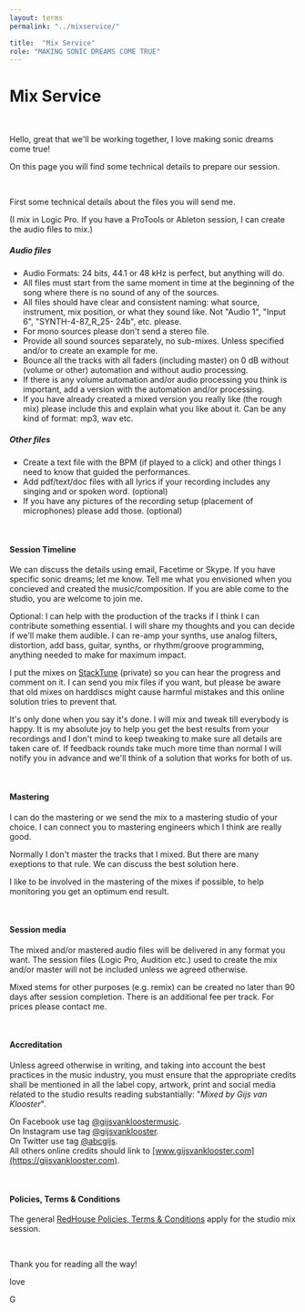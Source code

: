 ```yaml
---
layout: terms
permalink: "../mixservice/" 

title:  "Mix Service"
role: "MAKING SONIC DREAMS COME TRUE"
---
```


# Mix Service

<p>&nbsp;</p>

Hello, great that we'll be working together, I love making sonic dreams come true!

On this page you will find some technical details to prepare our session.

<p>&nbsp;</p>

First some technical details about the files you will send me. 

(I mix in Logic Pro. If you have a ProTools or Ableton session, I can create the audio files to mix.)

##### <strong>Audio files</strong>

- Audio Formats: 24 bits, 44.1 or 48 kHz is perfect, but anything will do.
- All files must start from the same moment in time at the beginning of the song where there is no sound of any of the sources.
- All files should have clear and consistent naming: what source, instrument, mix position, or what they sound like. Not "Audio 1", "Input 6", "SYNTH-4-87\_R\_25- 24b", etc. please.
- For mono sources please don't send a stereo file.
- Provide all sound sources separately, no sub-mixes. Unless specified and/or to create an example for me.
- Bounce all the tracks with all faders (including master) on 0 dB without (volume or other) automation and without audio processing.
- If there is any volume automation and/or audio processing you think is important, add a version with the automation and/or processing.
- If you have already created a mixed version you really like (the rough mix) please include this and explain what you like about it. Can be any kind of format: mp3, wav etc. 


##### <strong>Other files</strong>

- Create a text file with the BPM (if played to a click) and other things I need to know that guided the performances.
- Add pdf/text/doc files with all lyrics if your recording includes any singing and or spoken word. (optional)
- If you have any pictures of the recording setup (placement of microphones) please add those. (optional)

<p>&nbsp;</p>

#### <strong>Session Timeline</strong>
We can discuss the details using email, Facetime or Skype. If you have specific sonic dreams; let me know. Tell me what you envisioned when you concieved and created the music/composition.
If you are able come to the studio, you are welcome to join me.

Optional: I can help with the production of the tracks if I think I can contribute something essential. I will share my thoughts and you can decide if we'll make them audible. I can re-amp your synths, use analog filters, distortion, add bass, guitar, synths, or rhythm/groove programming, anything needed to make for maximum impact. 

I put the mixes on [StackTune](https://stacktune.com) (private) so you can hear the progress and comment on it. I can send you mix files if you want, but please be aware that old mixes on harddiscs might cause harmful mistakes and this online solution tries to prevent that.

It's only done when you say it's done. I will mix and tweak till everybody is happy. It is my absolute joy to help you get the best results from your recordings and I don't mind to keep tweaking to make sure all details are taken care of. If feedback rounds take much more time than normal I will notify you in advance and we'll think of a solution that works for both of us.


<p>&nbsp;</p>

#### <strong>Mastering</strong>

I can do the mastering or we send the mix to a mastering studio of your choice. I can connect you to mastering engineers which I think are really good.

Normally I don't master the tracks that I mixed. But there are many exeptions to that rule. We can discuss the best solution here.

I like to be involved in the mastering of the mixes if possible, to help monitoring you get an optimum end result.



<p>&nbsp;</p>

#### <strong>Session media</strong>
The mixed and/or mastered audio files will be delivered in any format you want. The session files (Logic Pro, Audition etc.) used to create the mix and/or master will not be included unless we agreed otherwise.

Mixed stems for other purposes (e.g. remix) can be created no later than 90 days after session completion. There is an additional fee per track. For prices please contact me.

<p>&nbsp;</p>

#### <strong>Accreditation</strong>

Unless agreed otherwise in writing, and taking into account the best practices in the music industry, you must ensure that the appropriate credits shall be mentioned in all the label copy, artwork, print and social media related to the studio results reading substantially: "<em>Mixed by Gijs van Klooster</em>".

On Facebook use tag [@gijsvankloostermusic](https://www.facebook.com/gijsvankloostermusic).<br />
On Instagram use tag [@gijsvanklooster](https://www.instagram.com/gijsvanklooster).<br />
On Twitter use tag [@abcgijs](https://twitter.com/abcgijs).<br />
All others online credits should link to [www.gijsvanklooster.com](https://gijsvanklooster.com).

<p>&nbsp;</p>

#### <strong>Policies, Terms & Conditions</strong>

The general [RedHouse Policies, Terms & Conditions](../terms) apply for the studio mix session.


<p>&nbsp;</p>

Thank you for reading all the way!

love

G
